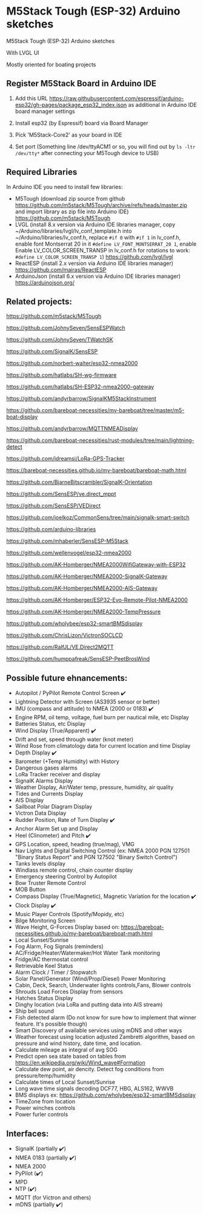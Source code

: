 # M5Stack Tough (ESP-32) Arduino sketches

M5Stack Tough (ESP-32) Arduino sketches

With LVGL UI

Mostly oriented for boating projects

## Register M5Stack Board in Arduino IDE

1. Add this URL
https://raw.githubusercontent.com/espressif/arduino-esp32/gh-pages/package_esp32_index.json
as additional in Arduino IDE board manager settings

2. Install esp32 (by Espressif) board via Board Manager

3. Pick 'M5Stack-Core2' as your board in IDE

4. Set port (Something line /dev/ttyACM1 or so, you will find out by ````ls -ltr /dev/tty*```` after connecting your M5Tough device to USB)


## Required Libraries

In Arduino IDE you need to install few libraries:

- M5Tough (download zip source from github https://github.com/m5stack/M5Tough/archive/refs/heads/master.zip and import library as zip file into Arduino IDE) https://github.com/m5stack/M5Tough
- LVGL (install 8.x version via Arduino IDE libraries manager, copy ~/Arduino/libraries/lvgl/lv_conf_template.h into ~/Arduino/libraries/lv_conf.h, replace ````#if 0```` with ````#if 1```` in lv_conf.h, enable font Montserrat 20 in it ````#define LV_FONT_MONTSERRAT_20 1````,
enable Enable LV_COLOR_SCREEN_TRANSP in lv_conf.h for rotations to work: ````#define LV_COLOR_SCREEN_TRANSP 1````) https://github.com/lvgl/lvgl
- ReactESP (install 2.x version via Arduino IDE libraries manager) https://github.com/mairas/ReactESP
- ArduinoJson (install 6.x version via Arduino IDE libraries manager) https://arduinojson.org/


## Related projects:

https://github.com/m5stack/M5Tough

https://github.com/JohnySeven/SensESPWatch

https://github.com/JohnySeven/TWatchSK

https://github.com/SignalK/SensESP

https://github.com/norbert-walter/esp32-nmea2000

https://github.com/hatlabs/SH-wg-firmware

https://github.com/hatlabs/SH-ESP32-nmea2000-gateway

https://github.com/andyrbarrow/SignalKM5StackInstrument

https://github.com/bareboat-necessities/my-bareboat/tree/master/m5-boat-display

https://github.com/andyrbarrow/MQTTNMEADisplay

https://github.com/bareboat-necessities/rust-modules/tree/main/lightning-detect

https://github.com/idreamsi/LoRa-GPS-Tracker

https://bareboat-necessities.github.io/my-bareboat/bareboat-math.html

https://github.com/BjarneBitscrambler/SignalK-Orientation

https://github.com/SensESP/ve.direct_mppt

https://github.com/SensESP/VEDirect

https://github.com/joelkoz/CommonSens/tree/main/signalk-smart-switch

https://github.com/arduino-libraries

https://github.com/mhaberler/SensESP-M5Stack

https://github.com/wellenvogel/esp32-nmea2000

https://github.com/AK-Homberger/NMEA2000WifiGateway-with-ESP32

https://github.com/AK-Homberger/NMEA2000-SignalK-Gateway

https://github.com/AK-Homberger/NMEA2000-AIS-Gateway

https://github.com/AK-Homberger/ESP32-Evo-Remote-Pilot-NMEA2000

https://github.com/AK-Homberger/NMEA2000-TempPressure

https://github.com/wholybee/esp32-smartBMSdisplay

https://github.com/ChrisLizon/VictronSOCLCD

https://github.com/RalfJL/VE.Direct2MQTT

https://github.com/humppafreak/SensESP-PeetBrosWind


##  Possible future ehnancements:

- Autopilot / PyPilot Remote Control Screen :heavy_check_mark:
- Lightning Detector with Screen (AS3935 sensor or better)
- IMU (compass and attitude) to NMEA (2000 or 0183) :heavy_check_mark:
- Engine RPM, oil temp, voltage, fuel burn per nautical mile, etc Display
- Batteries Status, etc Display
- Wind Display (True/Apparent) :heavy_check_mark:
- Drift and set, speed through water (knot meter)
- Wind Rose from climatology data for current location and time Display
- Depth Display :heavy_check_mark:
- Barometer (+Temp Humidity) with History
- Dangerous gases alarms
- LoRa Tracker receiver and display
- SignalK Alarms Display
- Weather Display, Air/Water temp, pressure, humidity, air quality
- Tides and Currents Display
- AIS Display
- Sailboat Polar Diagram Display
- Victron Data Display
- Rudder Position, Rate of Turn Display :heavy_check_mark:
- Anchor Alarm Set up and Display
- Heel (Clinometer) and Pitch :heavy_check_mark:
- GPS Location, speed, heading (true/mag), VMG
- Nav Lights and Digital Switching Control (ex: NMEA 2000 PGN 127501 "Binary Status Report" and PGN 127502 "Binary Switch Control")
- Tanks levels display
- Windlass remote control, chain counter display
- Emergency steering Control by Autopilot
- Bow Truster Remote Control
- MOB Button
- Compass Display (True/Magnetic), Magnetic Variation for the location :heavy_check_mark:
- Clock Display :heavy_check_mark:
- Music Player Controls (Spotify/Mopidy, etc)
- Bilge Monitoring Screen
- Wave Height, G-Forces Display based on: https://bareboat-necessities.github.io/my-bareboat/bareboat-math.html
- Local Sunset/Sunrise
- Fog Alarm, Fog Signals (reminders)
- AC/Fridge/Heater/Watermaker/Hot Water Tank monitoring
- Fridge/AC thermostat control
- Retrievable Keel Status
- Alarm Clock / Timer / Stopwatch
- Solar Panel/Generator (Wind/Prop/Diesel) Power Monitoring
- Cabin, Deck, Search, Underwater lights controls,Fans, Blower controls
- Shrouds Load Forces Display from sensors
- Hatches Status Display
- Dinghy location (via LoRa and putting data into AIS stream)
- Ship bell sound
- Fish detected alarm (Do not know for sure how to implement that winner feature. It's possible though)
- Smart Discovery of available services using mDNS and other ways
- Weather forecast using location adjusted Zambretti algorithm, based on pressure and wind history, date time, and location.
- Calculate mileage as integral of avg SOG
- Predict open sea state based on tables from https://en.wikipedia.org/wiki/Wind_wave#Formation
- Calculate dew point, air dencity. Detect fog conditions from pressure/temp/humidity
- Calculate times of Local Sunset/Sunrise
- Long wave time signals decoding DCF77, HBG, ALS162, WWVB
- BMS displays ex: https://github.com/wholybee/esp32-smartBMSdisplay
- TimeZone from location 
- Power winches controls
- Power furler controls 

##  Interfaces:

- SignalK (partially :heavy_check_mark:)
- NMEA 0183 (partially :heavy_check_mark:)
- NMEA 2000
- PyPilot (:heavy_check_mark:)
- MPD
- NTP (:heavy_check_mark:)
- MQTT (for Victron and others)
- mDNS (partially :heavy_check_mark:)

